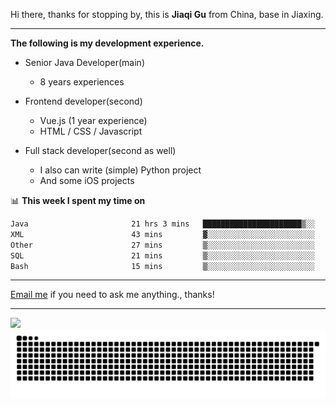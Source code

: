 Hi there, thanks for stopping by, this is **Jiaqi Gu** from China, base in Jiaxing.

---

**The following is my development experience.**

- Senior Java Developer(main)
  - 8 years experiences

- Frontend developer(second)
  - Vue.js (1 year experience)
  - HTML / CSS / Javascript
  
- Full stack developer(second as well)
  - I also can write (simple) Python project
  - And some iOS projects

📊 **This week I spent my time on**
<!--START_SECTION:waka-->

```txt
Java                       21 hrs 3 mins   ██████████████████████▒░░   89.14 %
XML                        43 mins         ▓░░░░░░░░░░░░░░░░░░░░░░░░   03.08 %
Other                      27 mins         ▒░░░░░░░░░░░░░░░░░░░░░░░░   01.91 %
SQL                        21 mins         ▒░░░░░░░░░░░░░░░░░░░░░░░░   01.52 %
Bash                       15 mins         ▒░░░░░░░░░░░░░░░░░░░░░░░░   01.08 %
```

<!--END_SECTION:waka-->

---

[Email me](mailto:htk2klwgr@mozmail.com?subject=Hiring_from_GitHub) if you need to ask me anything., thanks!

---

![]( https://visitor-badge.glitch.me/badge?page_id=githubgujiaqi)
![]( https://github.com/droid-Q/droid-Q/raw/output/github-contribution-grid-snake.svg#gh-dark-mode-only)
